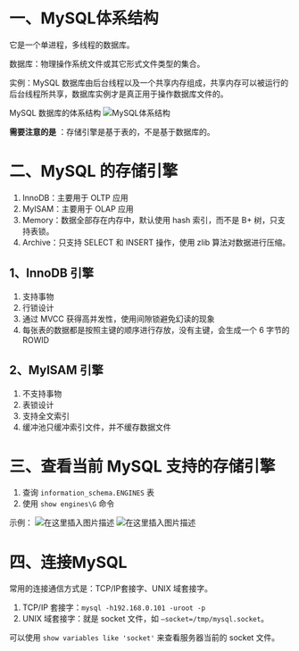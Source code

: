 # 一、MySQL体系结构

它是一个单进程，多线程的数据库。

数据库：物理操作系统文件或其它形式文件类型的集合。

实例：MySQL 数据库由后台线程以及一个共享内存组成，共享内存可以被运行的后台线程所共享，数据库实例才是真正用于操作数据库文件的。

MySQL 数据库的体系结构
![MySQL体系结构](http://snail-resources.oss-cn-beijing.aliyuncs.com/1641719806.7052882FP4ohRyMz.png)

**需要注意的是** ：存储引擎是基于表的，不是基于数据库的。

# 二、MySQL 的存储引擎

1. InnoDB：主要用于 OLTP 应用
2. MyISAM：主要用于 OLAP 应用
3. Memory：数据全部存在内存中，默认使用 hash 索引，而不是 B+ 树，只支持表锁。
4. Archive：只支持 SELECT 和 INSERT 操作，使用 zlib 算法对数据进行压缩。


## 1、InnoDB 引擎

1. 支持事物
2. 行锁设计
3. 通过 MVCC 获得高并发性，使用间隙锁避免幻读的现象
4. 每张表的数据都是按照主键的顺序进行存放，没有主键，会生成一个 6 字节的 ROWID


## 2、MyISAM 引擎

1. 不支持事物
2. 表锁设计
3. 支持全文索引
4. 缓冲池只缓冲索引文件，并不缓存数据文件


# 三、查看当前 MySQL 支持的存储引擎

1. 查询 `information_schema.ENGINES` 表
2. 使用 `show engines\G` 命令

示例：
![在这里插入图片描述](http://snail-resources.oss-cn-beijing.aliyuncs.com/1641719947.8854558VvC0MeF98J.png)
![在这里插入图片描述](http://snail-resources.oss-cn-beijing.aliyuncs.com/1641719897.101114dK5CN3qfPl.png)


# 四、连接MySQL

常用的连接通信方式是：TCP/IP套接字、UNIX 域套接字。
1. TCP/IP 套接字：`mysql -h192.168.0.101 -uroot -p`
2. UNIX 域套接字：就是 socket 文件，如 `—socket=/tmp/mysql.socket`。

可以使用 `show variables like 'socket'` 来查看服务器当前的 socket 文件。
